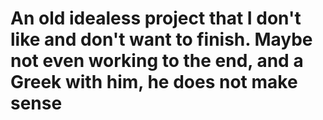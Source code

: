 # An old idealess project that I don't like and don't want to finish. Maybe not even working to the end, and a Greek with him, he does not make sense
